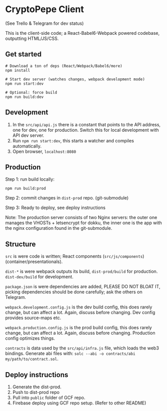 # CryptoPepe Client

(See Trello & Telegram for dev status)

This is the client-side code; a React-Babel6-Webpack powered codebase, outputting HTML/JS/CSS.


## Get started

```lang:bash
# Download a ton of deps (React/Webpack/Babel6/more)
npm install

# Start dev server (watches changes, webpack development mode)
npm run start:dev

# Optional: force build
npm run build:dev
```

## Development

1) In the `src/api/api.js` there is a constant that points to the API address,
 one for dev, one for production. Switch this for local development with API dev server.
1) Run `npm run start:dev`, this starts a watcher and compiles automatically.
1) Open browser, `localhost:8080`

## Production

Step 1: run build locally:
```lang:bash
npm run build:prod
```

Step 2: commit changes in `dist-prod` repo. (git-submodule)

Step 3: Ready to deploy, see deploy instructions

Note: The production server consists of two Nginx servers:
 the outer one manages the VHOSTs + letsencrypt for dokku, 
 the inner one is the app with the nginx configuration found in the git-submodule.


## Structure

`src` is were code is written; React components (`src/js/components`) (container/presentationals).

`dist-*` is were webpack outputs its build, `dist-prod/build` for production. `dist-dev/build` for development.
  
`package.json` is were dependencies are added, PLEASE DO NOT BLOAT IT,
 picking dependencies should be done carefully; ask the others on Telegram.

`webpack.development.config.js` is the dev build config, this does rarely change, but can affect a lot.
 Again, discuss before changing. Dev config provides source-maps etc.

`webpack.production.config.js` is the prod build config, this does rarely change, but can affect a lot.
 Again, discuss before changing. Production config optimizes things.

`contracts` is data used by the `src/api/infra.js` file, which loads the web3 bindings.
Generate abi files with: `solc --abi -o contracts/abi my/path/to/contract.sol`.


## Deploy instructions

1) Generate the dist-prod.
1) Push to dist-prod repo
1) Pull into `public` folder of GCF repo.
1) Firebase deploy using GCF repo setup. (Refer to other README)

